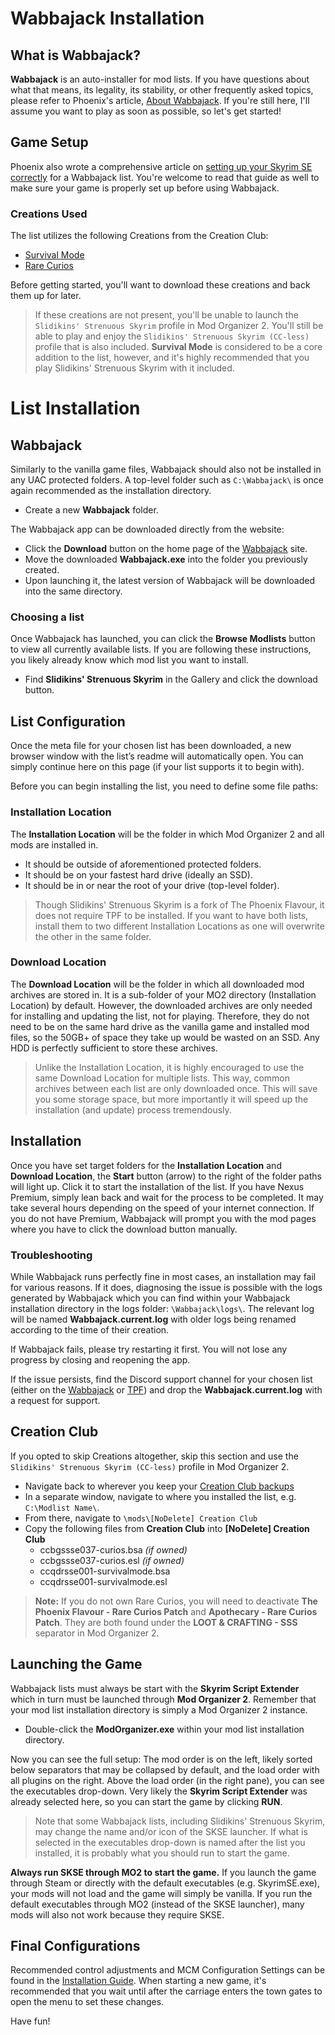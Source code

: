# Wabbajack Installation

## What is Wabbajack?

**Wabbajack** is an auto-installer for mod lists. If you have questions about what that means, its legality, its stability, or other frequently asked topics, please refer to Phoenix's article, [About Wabbajack](https://thephoenixflavour.com/wj/about-wabbajack/). If you're still here, I'll assume you want to play as soon as possible, so let's get started!

## Game Setup

Phoenix also wrote a comprehensive article on [setting up your Skyrim SE correctly](https://thephoenixflavour.com/wj/wj-sse/game-setup/) for a Wabbajack list. You're welcome to read that guide as well to make sure your game is properly set up before using Wabbajack. 

### Creations Used

The list utilizes the following Creations from the Creation Club:
- [Survival Mode](https://en.uesp.net/wiki/Skyrim:Survival_Mode)
- [Rare Curios](https://en.uesp.net/wiki/Skyrim:Rare_Curios)

Before getting started, you'll want to download these creations and back them up for later.

> If these creations are not present, you'll be unable to launch the `Slidikins' Strenuous Skyrim` profile in Mod Organizer 2. You'll still be able to play and enjoy the `Slidikins' Strenuous Skyrim (CC-less)` profile that is also included. **Survival Mode** is considered to be a core addition to the list, however, and it's highly recommended that you play Slidikins' Strenuous Skyrim with it included.

# List Installation

## Wabbajack
Similarly to the vanilla game files, Wabbajack should also not be installed in any UAC protected folders. A top-level folder such as `C:\Wabbajack\` is once again recommended as the installation directory.
- Create a new **Wabbajack** folder.

The Wabbajack app can be downloaded directly from the website:
- Click the **Download** button on the home page of the [Wabbajack](https://www.wabbajack.org/#/) site.
- Move the downloaded **Wabbajack.exe** into the folder you previously created.
- Upon launching it, the latest version of Wabbajack will be downloaded into the same directory.

### Choosing a list
Once Wabbajack has launched, you can click the **Browse Modlists** button to view all currently available lists. If you are following these instructions, you likely already know which mod list you want to install.
- Find **Slidikins' Strenuous Skyrim** in the Gallery and click the download button.

## List Configuration
Once the meta file for your chosen list has been downloaded, a new browser window with the list’s readme will automatically open. You can simply continue here on this page (if your list supports it to begin with).

Before you can begin installing the list, you need to define some file paths:

### Installation Location
The **Installation Location** will be the folder in which Mod Organizer 2 and all mods are installed in.
- It should be outside of aforementioned protected folders.
- It should be on your fastest hard drive (ideally an SSD).
- It should be in or near the root of your drive (top-level folder).
> Though Slidikins' Strenuous Skyrim is a fork of The Phoenix Flavour, it does not require TPF to be installed. If you want to have both lists, install them to two different Installation Locations as one will overwrite the other in the same folder.

### Download Location
The **Download Location** will be the folder in which all downloaded mod archives are stored in. It is a sub-folder of your MO2 directory (Installation Location) by default. However, the downloaded archives are only needed for installing and updating the list, not for playing. Therefore, they do not need to be on the same hard drive as the vanilla game and installed mod files, so the 50GB+ of space they take up would be wasted on an SSD. Any HDD is perfectly sufficient to store these archives.
> Unlike the Installation Location, it is highly encouraged to use the same Download Location for multiple lists. This way, common archives between each list are only downloaded once. This will save you some storage space, but more importantly it will speed up the installation (and update) process tremendously.

## Installation
Once you have set target folders for the **Installation Location** and **Download Location**, the **Start** button (arrow) to the right of the folder paths will light up. Click it to start the installation of the list. If you have Nexus Premium, simply lean back and wait for the process to be completed. It may take several hours depending on the speed of your internet connection. If you do not have Premium, Wabbajack will prompt you with the mod pages where you have to click the download button manually.

### Troubleshooting
While Wabbajack runs perfectly fine in most cases, an installation may fail for various reasons. If it does, diagnosing the issue is possible with the logs generated by Wabbajack which you can find within your Wabbajack installation directory in the logs folder: `\Wabbajack\logs\`. The relevant log will be named **Wabbajack.current.log** with older logs being renamed according to the time of their creation.

If Wabbajack fails, please try restarting it first. You will not lose any progress by closing and reopening the app.

If the issue persists, find the Discord support channel for your chosen list (either on the [Wabbajack](https://discord.com/invite/wabbajack) or [TPF](https://discord.gg/xCPxJFbCTS)) and drop the **Wabbajack.current.log** with a request for support.

## Creation Club
If you opted to skip Creations altogether, skip this section and use the `Slidikins' Strenuous Skyrim (CC-less)` profile in Mod Organizer 2.
- Navigate back to wherever you keep your [Creation Club backups](https://thephoenixflavour.com/wj/wj-sse/game-setup/#creation-club) 
- In a separate window, navigate to where you installed the list, e.g. `C:\Modlist Name\`.
- From there, navigate to `\mods\[NoDelete] Creation Club`
- Copy the following files from **Creation Club** into **[NoDelete] Creation Club**
  - ccbgssse037-curios.bsa _(if owned)_
  - ccbgssse037-curios.esl _(if owned)_
  - ccqdrsse001-survivalmode.bsa
  - ccqdrsse001-survivalmode.esl

> **Note:** If you do not own Rare Curios, you will need to deactivate **The Phoenix Flavour - Rare Curios Patch** and **Apothecary - Rare Curios Patch**. They are both found under the **LOOT & CRAFTING - SSS** separator in Mod Organizer 2.

## Launching the Game
Wabbajack lists must always be start with the **Skyrim Script Extender** which in turn must be launched through **Mod Organizer 2**. Remember that your mod list installation directory is simply a Mod Organizer 2 instance.
- Double-click the **ModOrganizer.exe** within your mod list installation directory.

Now you can see the full setup: The mod order is on the left, likely sorted below separators that may be collapsed by default, and the load order with all plugins on the right. Above the load order (in the right pane), you can see the executables drop-down. Very likely the **Skyrim Script Extender** was already selected here, so you can start the game by clicking **RUN**.
> Note that some Wabbajack lists, including Slidikins' Strenuous Skyrim, may change the name and/or icon of the SKSE launcher. If what is selected in the executables drop-down is named after the list you installed, it is probably what you should run to start the game.

**Always run SKSE through MO2 to start the game.** If you launch the game through Steam or directly with the default executables (e.g. SkyrimSE.exe), your mods will not load and the game will simply be vanilla. If you run the default executables through MO2 (instead of the SKSE launcher), many mods will also not work because they require SKSE.


## Final Configurations
Recommended control adjustments and MCM Configuration Settings can be found in the [Installation Guide](https://github.com/Amigoliath/Slidikins-Strenuous-Skyrim/blob/main/Installation%20Guide.md#5-configuration). When starting a new game, it's recommended that you wait until after the carriage enters the town gates to open the menu to set these changes.

Have fun!
